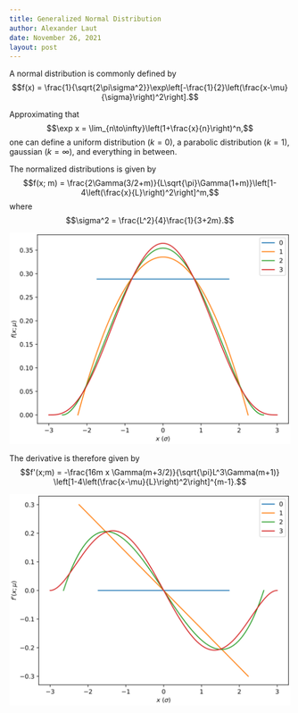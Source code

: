```yaml
---
title: Generalized Normal Distribution
author: Alexander Laut
date: November 26, 2021
layout: post
---
```


A normal distribution is commonly defined by $$f(x) = \frac{1}{\sqrt{2\pi\sigma^2}}\exp\left[-\frac{1}{2}\left(\frac{x-\mu}{\sigma}\right)^2\right].$$

Approximating that $$\exp x = \lim_{n\to\infty}\left(1+\frac{x}{n}\right)^n,$$ one can define a uniform distribution $(k=0)$, a parabolic distribution $(k=1)$, gaussian $(k=\infty)$, and everything in between.

The normalized distributions is given by $$f(x; m) = \frac{2\Gamma(3/2+m)}{L\sqrt{\pi}\Gamma(1+m)}\left[1-4\left(\frac{x}{L}\right)^2\right]^m,$$ where $$\sigma^2 = \frac{L^2}{4}\frac{1}{3+2m}.$$

![Binomial Functions](../assets/binomial.0.svg)

The derivative is therefore given by $$f'(x;m) = -\frac{16m x \Gamma(m+3/2)}{\sqrt{\pi}L^3\Gamma(m+1)} \left[1-4\left(\frac{x-\mu}{L}\right)^2\right]^{m-1}.$$

![Binomial Der](../assets/binomial.1.svg)